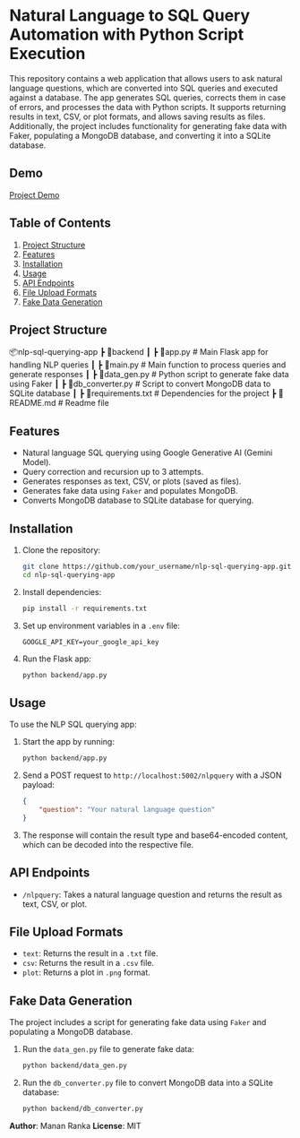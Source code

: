 # Natural Language to SQL Query Automation with Python Script Execution

This repository contains a web application that allows users to ask natural language questions, which are converted into SQL queries and executed against a database. The app generates SQL queries, corrects them in case of errors, and processes the data with Python scripts. It supports returning results in text, CSV, or plot formats, and allows saving results as files. Additionally, the project includes functionality for generating fake data with Faker, populating a MongoDB database, and converting it into a SQLite database.

## Demo

[Project Demo](https://github.com/user-attachments/assets/b520faf6-a390-48b7-b728-d7841d612988)

## Table of Contents
1. [Project Structure](#project-structure)
2. [Features](#features)
3. [Installation](#installation)
4. [Usage](#usage)
5. [API Endpoints](#api-endpoints)
6. [File Upload Formats](#file-upload-formats)
7. [Fake Data Generation](#fake-data-generation)


## Project Structure

📦nlp-sql-querying-app ┣ 📂backend ┃ ┣ 📜app.py # Main Flask app for handling NLP queries ┃ ┣ 📜main.py # Main function to process queries and generate responses ┃ ┣ 📜data_gen.py # Python script to generate fake data using Faker ┃ ┣ 📜db_converter.py # Script to convert MongoDB data to SQLite database ┃ ┣ 📜requirements.txt # Dependencies for the project ┣ 📜README.md # Readme file

## Features
- Natural language SQL querying using Google Generative AI (Gemini Model).
- Query correction and recursion up to 3 attempts.
- Generates responses as text, CSV, or plots (saved as files).
- Generates fake data using `Faker` and populates MongoDB.
- Converts MongoDB database to SQLite database for querying.

## Installation



1. Clone the repository:
    ```bash
    git clone https://github.com/your_username/nlp-sql-querying-app.git
    cd nlp-sql-querying-app
    ```

2. Install dependencies:
    ```bash
    pip install -r requirements.txt
    ```

3. Set up environment variables in a `.env` file:
    ```env
    GOOGLE_API_KEY=your_google_api_key
    ```

4. Run the Flask app:
    ```bash
    python backend/app.py
    ```

## Usage

To use the NLP SQL querying app:

1. Start the app by running:
    ```bash
    python backend/app.py
    ```

2. Send a POST request to `http://localhost:5002/nlpquery` with a JSON payload:
    ```json
    {
        "question": "Your natural language question"
    }
    ```

3. The response will contain the result type and base64-encoded content, which can be decoded into the respective file.

## API Endpoints

- `/nlpquery`: Takes a natural language question and returns the result as text, CSV, or plot.

## File Upload Formats

- `text`: Returns the result in a `.txt` file.
- `csv`: Returns the result in a `.csv` file.
- `plot`: Returns a plot in `.png` format.

## Fake Data Generation

The project includes a script for generating fake data using `Faker` and populating a MongoDB database.

1. Run the `data_gen.py` file to generate fake data:
    ```bash
    python backend/data_gen.py
    ```

2. Run the `db_converter.py` file to convert MongoDB data into a SQLite database:
    ```bash
    python backend/db_converter.py
    ```


**Author**: Manan Ranka
**License**: MIT

